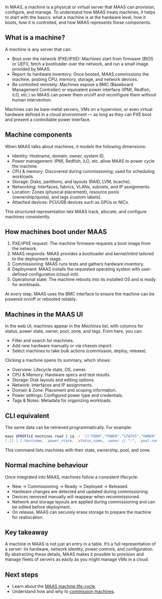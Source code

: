 In MAAS, a machine is a physical or virtual server that MAAS can provision, configure, and manage. To understand how MAAS treats machines, it helps to start with the basics: what a machine is at the hardware level, how it boots, how it is controlled, and how MAAS represents those components.


## What is a machine?

A *machine* is any server that can:

- Boot over the network (PXE/iPXE): Machines start from firmware (BIOS or UEFI), fetch a bootloader over the network, and run a small image provided by MAAS.
- Report its hardware inventory: Once booted, MAAS commissions the machine, probing CPU, memory, storage, and network devices.
- Be controlled remotely: Machines expose a BMC (Baseboard Management Controller) or equivalent power interface (IPMI, Redfish, iLO, etc.) so MAAS can power them on/off and reconfigure them without human intervention.

Machines can be bare-metal servers, VMs on a hypervisor, or even virtual hardware defined in a cloud environment — as long as they can PXE boot and present a controllable power interface.


## Machine components

When MAAS talks about machines, it models the following dimensions:

- Identity: Hostname, domain, owner, system ID.
- Power management: IPMI, Redfish, iLO, etc. allow MAAS to power cycle the machine.
- CPU & memory: Discovered during commissioning; used for scheduling workloads.
- Storage: Disks, partitions, and layouts (RAID, LVM, bcache).
- Networking: Interfaces, fabrics, VLANs, subnets, and IP assignments.
- Location: Zones (physical placement), resource pools (ownership/quota), and tags (custom labels).
- Attached devices: PCI/USB devices such as GPUs or NICs.

This structured representation lets MAAS track, allocate, and configure machines consistently.


## How machines boot under MAAS

1. PXE/iPXE request: The machine firmware requests a boot image from the network.
2. MAAS responds: MAAS provides a bootloader and kernel/initrd tailored to the deployment stage.
3. Commissioning: MAAS runs tests and gathers hardware inventory.
4. Deployment: MAAS installs the requested operating system with user-defined configuration (cloud-init).
5. Operational state: The machine reboots into its installed OS and is ready for workloads.

At every step, MAAS uses the BMC interface to ensure the machine can be powered on/off or rebooted reliably.


## Machines in the MAAS UI

In the web UI, machines appear in the *Machines* list, with columns for status, power state, owner, pool, zone, and tags. From here, you can:

- Filter and search for machines.
- Add new hardware manually or via chassis import.
- Select machines to take bulk actions (commission, deploy, release).

Clicking a machine opens its summary, which shows:

- Overview: Lifecycle state, OS, owner.
- CPU & Memory: Hardware specs and test results.
- Storage: Disk layouts and editing options.
- Network: Interfaces and IP assignments.
- Domain & Zone: Placement and scoping information.
- Power settings: Configured power type and credentials.
- Tags & Notes: Metadata for organizing workloads.


## CLI equivalent

The same data can be retrieved programmatically. For example:

```bash
maas $PROFILE machines read | jq -r '(["FQDN","POWER","STATUS","OWNER","POOL","ZONE"] | (., map(length*"-"))),
(.[] | [.hostname, .power_state, .status_name, .owner // "-", .pool.name, .zone.name]) | @tsv' | column -t
```

This command lists machines with their state, ownership, pool, and zone.


## Normal machine behaviour

Once integrated into MAAS, machines follow a consistent lifecycle:

- New → Commissioning → Ready → Deployed → Released.
- Hardware changes are detected and updated during commissioning.
- Devices removed manually will reappear when recommissioned.
- Network and storage layouts are applied during commissioning and can be edited before deployment.
- On release, MAAS can securely erase storage to prepare the machine for reallocation.

## Key takeaway

A machine in MAAS is not just an entry in a table. It’s a full representation of a server: its hardware, network identity, power controls, and configuration. By abstracting these details, MAAS makes it possible to provision and manage fleets of servers as easily as you might manage VMs in a cloud.

## Next steps

 - Learn about the [MAAS machine life-cycle](https://canonical.com/maas/docs/about-the-machine-life-cycle).
 - Understand how and why to [commission machines](https://canonical.com/maas/docs/about-commissioning-machines).

